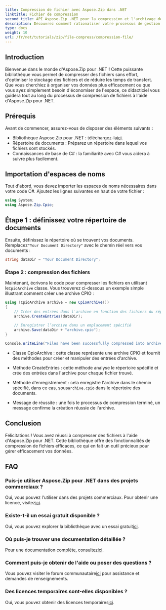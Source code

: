 ```yaml
---
title: Compression de fichier avec Aspose.Zip dans .NET
linktitle: Fichier de compression
second_title: API Aspose.Zip .NET pour la compression et l'archivage de fichiers
description: Découvrez comment rationaliser votre processus de gestion de fichiers avec Aspose.Zip pour .NET. Ce guide détaillé vous guide à travers les étapes de compression des fichiers.
type: docs
weight: 10
url: /fr/net/tutorials/zip/file-compress/compression-file/
---
```

## Introduction

Bienvenue dans le monde d'Aspose.Zip pour .NET ! Cette puissante bibliothèque vous permet de compresser des fichiers sans effort, d'optimiser le stockage des fichiers et de réduire les temps de transfert. Que vous cherchiez à organiser vos données plus efficacement ou que vous ayez simplement besoin d'économiser de l'espace, ce didacticiel vous guidera tout au long du processus de compression de fichiers à l'aide d'Aspose.Zip pour .NET.

## Prérequis

Avant de commencer, assurez-vous de disposer des éléments suivants :

-  Bibliothèque Aspose.Zip pour .NET : téléchargez-la[ici](https://releases.aspose.com/zip/net/).
- Répertoire de documents : Préparez un répertoire dans lequel vos fichiers sont stockés.
- Connaissances de base de C# : la familiarité avec C# vous aidera à suivre plus facilement.

## Importation d'espaces de noms

Tout d'abord, vous devez importer les espaces de noms nécessaires dans votre code C#. Ajoutez les lignes suivantes en haut de votre fichier :

```csharp
using System;
using Aspose.Zip.Cpio;
```

## Étape 1 : définissez votre répertoire de documents

Ensuite, définissez le répertoire où se trouvent vos documents. Remplacez`"Your Document Directory"` avec le chemin réel vers vos documents :

```csharp
string dataDir = "Your Document Directory";
```

### Étape 2 : compression des fichiers

 Maintenant, écrivons le code pour compresser les fichiers en utilisant le`CpioArchive` classe. Vous trouverez ci-dessous un exemple simple illustrant comment créer une archive CPIO :

```csharp
using (CpioArchive archive = new CpioArchive())
{
    // Créer des entrées dans l'archive en fonction des fichiers du répertoire spécifié
    archive.CreateEntries(dataDir);
    
    // Enregistrer l’archive dans un emplacement spécifié
    archive.Save(dataDir + "archive.cpio");
}

Console.WriteLine("Files have been successfully compressed into archive.cpio!");
```

- Classe CpioArchive : cette classe représente une archive CPIO et fournit des méthodes pour créer et manipuler des entrées d'archive.
  
- Méthode CreateEntries : cette méthode analyse le répertoire spécifié et crée des entrées dans l'archive pour chaque fichier trouvé.
  
-  Méthode d'enregistrement : cela enregistre l'archive dans le chemin spécifié, dans ce cas, sous`archive.cpio` dans le répertoire des documents.
  
- Message de réussite : une fois le processus de compression terminé, un message confirme la création réussie de l'archive.

## Conclusion

Félicitations ! Vous avez réussi à compresser des fichiers à l'aide d'Aspose.Zip pour .NET. Cette bibliothèque offre des fonctionnalités de compression de fichiers efficaces, ce qui en fait un outil précieux pour gérer efficacement vos données.

## FAQ

### Puis-je utiliser Aspose.Zip pour .NET dans des projets commerciaux ?
 Oui, vous pouvez l'utiliser dans des projets commerciaux. Pour obtenir une licence, visitez[ici](https://purchase.conholdate.com/buy).

### Existe-t-il un essai gratuit disponible ?
 Oui, vous pouvez explorer la bibliothèque avec un essai gratuit[ici](https://releases.aspose.com/).

### Où puis-je trouver une documentation détaillée ?
 Pour une documentation complète, consultez[ici](https://reference.aspose.com/zip/net/).

### Comment puis-je obtenir de l'aide ou poser des questions ?
 Vous pouvez visiter le forum communautaire[ici](https://forum.aspose.com/c/zip/37) pour assistance et demandes de renseignements.

### Des licences temporaires sont-elles disponibles ?
 Oui, vous pouvez obtenir des licences temporaires[ici](https://purchase.conholdate.com/temporary-license/).